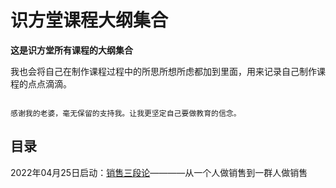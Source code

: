 # 识方堂课程大纲集合

**这是识方堂所有课程的大纲集合**


我也会将自己在制作课程过程中的所思所想所虑都加到里面，用来记录自己制作课程的点点滴滴。

```

感谢我的老婆，毫无保留的支持我。让我更坚定自己要做教育的信念。
```



## 目录

2022年04月25日启动：[销售三段论](/docs/门店销售三段论.md)————从一个人做销售到一群人做销售
